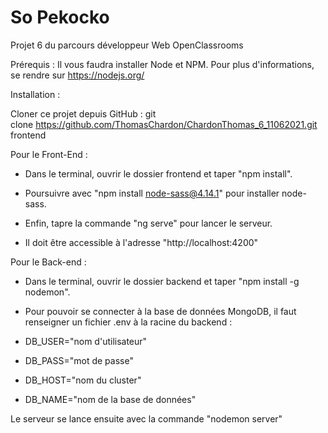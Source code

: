 # So Pekocko

Projet 6 du parcours développeur Web OpenClassrooms



Prérequis :
Il vous faudra installer Node et NPM. Pour plus d'informations, se rendre sur https://nodejs.org/


Installation :

Cloner ce projet depuis GitHub : git clone https://github.com/ThomasChardon/ChardonThomas_6_11062021.git frontend




Pour le Front-End :

* Dans le terminal, ouvrir le dossier frontend et taper "npm install".

* Poursuivre avec "npm install node-sass@4.14.1" pour installer node-sass.

* Enfin, tapre la commande "ng serve" pour lancer le serveur.

* Il doit être accessible à l'adresse "http://localhost:4200"




Pour le Back-end :

* Dans le terminal, ouvrir le dossier backend et taper "npm install -g nodemon".

* Pour pouvoir se connecter à la base de données MongoDB, il faut renseigner un fichier .env à la racine du backend :

* DB_USER="nom d'utilisateur"

* DB_PASS="mot de passe"

* DB_HOST="nom du cluster"

* DB_NAME="nom de la base de données"


Le serveur se lance ensuite avec la commande "nodemon server"
